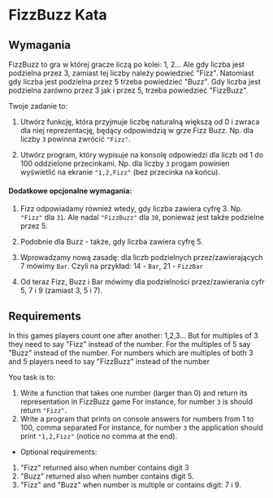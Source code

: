 FizzBuzz Kata
==================


## Wymagania

FizzBuzz to gra w której gracze liczą po kolei: 1, 2... Ale gdy liczba jest podzielna przez 3, zamiast tej liczby należy powiedzieć "Fizz". Natomiast gdy liczba jest podzielna przez 5 trzeba powiedzieć "Buzz". Gdy liczba jest podzielna zarówno przez 3 jak i przez 5, trzeba powiedzieć "FizzBuzz".

Twoje zadanie to:

1. Utwórz funkcję, która przyjmuje liczbę naturalną większą od 0 i zwraca dla niej reprezentację, będący odpowiedzią w grze Fizz Buzz.
   Np. dla liczby `3` powinna zwrócić `"Fizz"`.

2. Utwórz program, który wypisuje na konsolę odpowiedzi dla liczb od 1 do 100 oddzielone przecinkami.
   Np. dla liczby `3` progam powinien wyświetlić na ekranie `"1,2,Fizz"` (bez przecinka na końcu).


#### Dodatkowe opcjonalne wymagania:

1. Fizz odpowiadamy również wtedy, gdy liczba zawiera cyfrę 3. Np. `"Fizz"` dla `31`. Ale nadal `"FizzBuzz"` dla `30`,
   ponieważ jest także podzielne przez 5.
    
2. Podobnie dla Buzz - także, gdy liczba zawiera cyfrę 5.

3. Wprowadzamy nową zasadę: dla liczb podzielnych przez/zawierających 7 mówimy `Bar`. 
   Czyli na przykład: 14 - `Bar`, 21 - `FizzBar` 

4. Od teraz Fizz, Buzz i Bar mówimy dla podzielności przez/zawierania cyfr 5, 7 i 9 (zamiast 3, 5 i 7).



## Requirements

In this games players count one after another: 1,2,3... But for multiples of 3 they need to say "Fizz" instead of the number. For the multiples of 5 say "Buzz" instead of the number. For numbers which are multiples of both 3 and 5 players need to say "FizzBuzz" instead of the number

You task is to:

1. Write a function that takes one number (larger than 0) and return its representation in FizzBuzz game
   For instance, for number `3` is should return `"Fizz"`.
2. Write a program that prints on console answers for numbers from 1 to 100, comma separated
   For instance, for number `3` the application should print `"1,2,Fizz"` (notice no comma at the end).


* Optional requirements:

1. "Fizz" returned also when number contains digit 3
2. "Buzz" returned also when number contains digit 5.
3. "Fizz" and "Buzz" when number is multiple or contains digit: 7 i 9.
